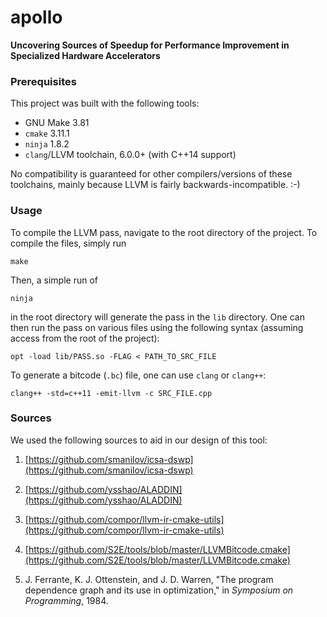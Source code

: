 # apollo

**Uncovering Sources of Speedup for Performance Improvement in Specialized Hardware Accelerators**

### Prerequisites

This project was built with the following tools:

 + GNU Make 3.81
 + `cmake` 3.11.1
 + `ninja` 1.8.2
 + `clang`/LLVM toolchain, 6.0.0+ (with C++14 support)

No compatibility is guaranteed for other compilers/versions of these toolchains, mainly because LLVM is fairly backwards-incompatible. :-)

### Usage

To compile the LLVM pass, navigate to the root directory of the project. To compile the files, simply run

    make

Then, a simple run of

    ninja
  
in the root directory will generate the pass in the `lib` directory. One can then run the pass on various files using the following syntax (assuming access from the root of the project):

    opt -load lib/PASS.so -FLAG < PATH_TO_SRC_FILE
  
To generate a bitcode (`.bc`) file, one can use `clang` or `clang++`:

    clang++ -std=c++11 -emit-llvm -c SRC_FILE.cpp

### Sources

We used the following sources to aid in our design of this tool:

1. [https://github.com/smanilov/icsa-dswp](https://github.com/smanilov/icsa-dswp)

2. [https://github.com/ysshao/ALADDIN](https://github.com/ysshao/ALADDIN)

3. [https://github.com/compor/llvm-ir-cmake-utils](https://github.com/compor/llvm-ir-cmake-utils)

4. [https://github.com/S2E/tools/blob/master/LLVMBitcode.cmake](https://github.com/S2E/tools/blob/master/LLVMBitcode.cmake)

5. J. Ferrante, K. J. Ottenstein, and J. D. Warren, "The program dependence graph and its use in optimization," in *Symposium on Programming*, 1984.